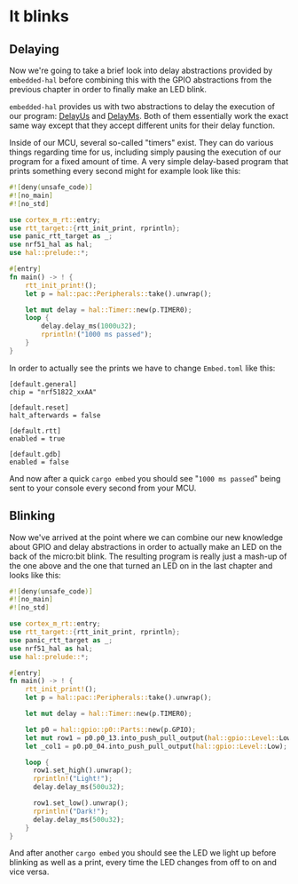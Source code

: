 # It blinks

## Delaying
Now we're going to take a brief look into delay abstractions provided by `embedded-hal`
before combining this with the GPIO abstractions from the previous chapter in order to
finally make an LED blink.

`embedded-hal` provides us with two abstractions to delay the execution of our program:
[DelayUs] and [DelayMs]. Both of them essentially work the exact same way except
that they accept different units for their delay function.

[DelayUs]: https://docs.rs/embedded-hal/0.2.4/embedded_hal/blocking/delay/trait.DelayUs.html
[DelayMs]: https://docs.rs/embedded-hal/0.2.4/embedded_hal/blocking/delay/trait.DelayMs.html

Inside of our MCU, several so-called "timers" exist. They can do various things regarding time for us,
including simply pausing the execution of our program for a fixed amount of time. A very
simple delay-based program that prints something every second might for example look like this:

```rs
#![deny(unsafe_code)]
#![no_main]
#![no_std]

use cortex_m_rt::entry;
use rtt_target::{rtt_init_print, rprintln};
use panic_rtt_target as _;
use nrf51_hal as hal;
use hal::prelude::*;

#[entry]
fn main() -> ! {
    rtt_init_print!();
    let p = hal::pac::Peripherals::take().unwrap();

    let mut delay = hal::Timer::new(p.TIMER0);
    loop {
        delay.delay_ms(1000u32);
        rprintln!("1000 ms passed");
    }
}
```

In order to actually see the prints we have to change `Embed.toml` like this:
```
[default.general]
chip = "nrf51822_xxAA"

[default.reset]
halt_afterwards = false

[default.rtt]
enabled = true

[default.gdb]
enabled = false
```

And now after a quick `cargo embed` you should see "`1000 ms passed`" being sent to your console
every second from your MCU.

## Blinking

Now we've arrived at the point where we can combine our new knowledge about GPIO and delay abstractions
in order to actually make an LED on the back of the micro:bit blink. The resulting program is really just
a mash-up of the one above and the one that turned an LED on in the last chapter and looks like this:

```rs
#![deny(unsafe_code)]
#![no_main]
#![no_std]

use cortex_m_rt::entry;
use rtt_target::{rtt_init_print, rprintln};
use panic_rtt_target as _;
use nrf51_hal as hal;
use hal::prelude::*;

#[entry]
fn main() -> ! {
    rtt_init_print!();
    let p = hal::pac::Peripherals::take().unwrap();

    let mut delay = hal::Timer::new(p.TIMER0);

    let p0 = hal::gpio::p0::Parts::new(p.GPIO);
    let mut row1 = p0.p0_13.into_push_pull_output(hal::gpio::Level::Low);
    let _col1 = p0.p0_04.into_push_pull_output(hal::gpio::Level::Low);

    loop {
      row1.set_high().unwrap();
      rprintln!("Light!");
      delay.delay_ms(500u32);

      row1.set_low().unwrap();
      rprintln!("Dark!");
      delay.delay_ms(500u32);
    }
}
```

And after another `cargo embed` you should see the LED we light up before blinking as well as a print, every
time the LED changes from off to on and vice versa.
